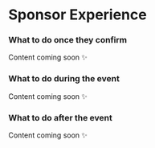 # Sponsor Experience

### **What to do once they confirm**

Content coming soon ✨

### **What to do during the event**

Content coming soon ✨

### **What to do after the event**

Content coming soon ✨

